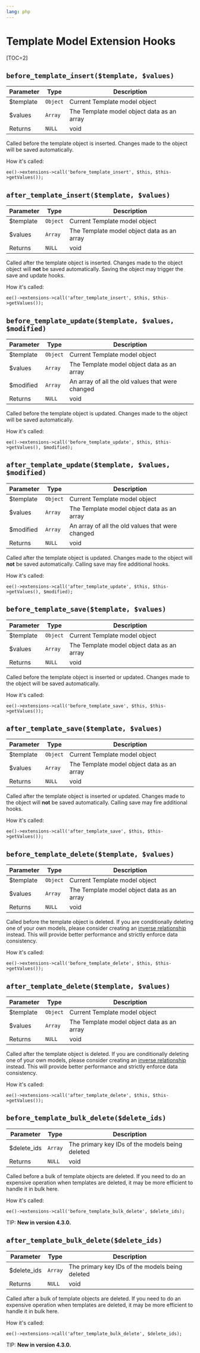 ```yaml
---
lang: php
---
```


<!--
    This source file is part of the open source project
    ExpressionEngine User Guide (https://github.com/ExpressionEngine/ExpressionEngine-User-Guide)

    @link      https://expressionengine.com/
    @copyright Copyright (c) 2003-2020, Packet Tide, LLC (https://packettide.com)
    @license   https://expressionengine.com/license Licensed under Apache License, Version 2.0
-->

# Template Model Extension Hooks

[TOC=2]

## `before_template_insert($template, $values)`

| Parameter  | Type     | Description                                |
| ---------- | -------- | ------------------------------------------ |
| \$template | `Object` | Current Template model object              |
| \$values   | `Array`  | The Template model object data as an array |
| Returns    | `NULL`   | void                                       |

Called before the template object is inserted. Changes made to the object will be saved automatically.

How it's called:

    ee()->extensions->call('before_template_insert', $this, $this->getValues());

## `after_template_insert($template, $values)`

| Parameter  | Type     | Description                                |
| ---------- | -------- | ------------------------------------------ |
| \$template | `Object` | Current Template model object              |
| \$values   | `Array`  | The Template model object data as an array |
| Returns    | `NULL`   | void                                       |

Called after the template object is inserted. Changes made to the object object will **not** be saved automatically. Saving the object may trigger the save and update hooks.

How it's called:

    ee()->extensions->call('after_template_insert', $this, $this->getValues());

## `before_template_update($template, $values, $modified)`

| Parameter  | Type     | Description                                      |
| ---------- | -------- | ------------------------------------------------ |
| \$template | `Object` | Current Template model object                    |
| \$values   | `Array`  | The Template model object data as an array       |
| \$modified | `Array`  | An array of all the old values that were changed |
| Returns    | `NULL`   | void                                             |

Called before the template object is updated. Changes made to the object will be saved automatically.

How it's called:

    ee()->extensions->call('before_template_update', $this, $this->getValues(), $modified);

## `after_template_update($template, $values, $modified)`

| Parameter  | Type     | Description                                      |
| ---------- | -------- | ------------------------------------------------ |
| \$template | `Object` | Current Template model object                    |
| \$values   | `Array`  | The Template model object data as an array       |
| \$modified | `Array`  | An array of all the old values that were changed |
| Returns    | `NULL`   | void                                             |

Called after the template object is updated. Changes made to the object will **not** be saved automatically. Calling save may fire additional hooks.

How it's called:

    ee()->extensions->call('after_template_update', $this, $this->getValues(), $modified);

## `before_template_save($template, $values)`

| Parameter  | Type     | Description                                |
| ---------- | -------- | ------------------------------------------ |
| \$template | `Object` | Current Template model object              |
| \$values   | `Array`  | The Template model object data as an array |
| Returns    | `NULL`   | void                                       |

Called before the template object is inserted or updated. Changes made to the object will be saved automatically.

How it's called:

    ee()->extensions->call('before_template_save', $this, $this->getValues());

## `after_template_save($template, $values)`

| Parameter  | Type     | Description                                |
| ---------- | -------- | ------------------------------------------ |
| \$template | `Object` | Current Template model object              |
| \$values   | `Array`  | The Template model object data as an array |
| Returns    | `NULL`   | void                                       |

Called after the template object is inserted or updated. Changes made to the object will **not** be saved automatically. Calling save may fire additional hooks.

How it's called:

    ee()->extensions->call('after_template_save', $this, $this->getValues());

## `before_template_delete($template, $values)`

| Parameter  | Type     | Description                                |
| ---------- | -------- | ------------------------------------------ |
| \$template | `Object` | Current Template model object              |
| \$values   | `Array`  | The Template model object data as an array |
| Returns    | `NULL`   | void                                       |

Called before the template object is deleted. If you are conditionally deleting one of your own models, please consider creating an [inverse relationship](development/services/model/relating-models.md#inverse-relationships) instead. This will provide better performance and strictly enforce data consistency.

How it's called:

    ee()->extensions->call('before_template_delete', $this, $this->getValues());

## `after_template_delete($template, $values)`

| Parameter  | Type     | Description                                |
| ---------- | -------- | ------------------------------------------ |
| \$template | `Object` | Current Template model object              |
| \$values   | `Array`  | The Template model object data as an array |
| Returns    | `NULL`   | void                                       |

Called after the template object is deleted. If you are conditionally deleting one of your own models, please consider creating an [inverse relationship](development/services/model/relating-models.md#inverse-relationships) instead. This will provide better performance and strictly enforce data consistency.

How it's called:

    ee()->extensions->call('after_template_delete', $this, $this->getValues());

## `before_template_bulk_delete($delete_ids)`

| Parameter    | Type    | Description                                     |
| ------------ | ------- | ----------------------------------------------- |
| \$delete_ids | `Array` | The primary key IDs of the models being deleted |
| Returns      | `NULL`  | void                                            |

Called before a bulk of template objects are deleted. If you need to do an expensive operation when templates are deleted, it may be more efficient to handle it in bulk here.

How it's called:

    ee()->extensions->call('before_template_bulk_delete', $delete_ids);

TIP: **New in version 4.3.0.**

## `after_template_bulk_delete($delete_ids)`

| Parameter    | Type    | Description                                     |
| ------------ | ------- | ----------------------------------------------- |
| \$delete_ids | `Array` | The primary key IDs of the models being deleted |
| Returns      | `NULL`  | void                                            |

Called after a bulk of template objects are deleted. If you need to do an expensive operation when templates are deleted, it may be more efficient to handle it in bulk here.

How it's called:

    ee()->extensions->call('after_template_bulk_delete', $delete_ids);

TIP: **New in version 4.3.0.**
